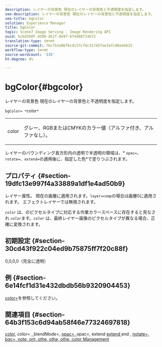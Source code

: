 ```yaml
---
description: レイヤーの背景色 現在のレイヤーの背景色と不透明度を指定します。
seo-description: レイヤーの背景色 現在のレイヤーの背景色と不透明度を指定します。
seo-title: bgColor
solution: Experience Manager
title: bgColor
topic: Scene7 Image Serving - Image Rendering API
uuid: bcbd368f-d200-4b1f-8e9f-bf4d88f14b72
translation-type: tm+mt
source-git-commit: 7bc7b3a86fbcdc57cfdc31745fae3afc06e44b15
workflow-type: tm+mt
source-wordcount: '135'
ht-degree: 4%

---
```



# bgColor{#bgcolor}

レイヤーの背景色 現在のレイヤーの背景色と不透明度を指定します。

`bgColor= *`color`*`

<table id="simpletable_2D23B1B282CD4216AB5BE7E7430D1B3F"> 
 <tr class="strow"> 
  <td class="stentry"> <p><span class="codeph"> <span class="varname"> color</span></span> </p> </td> 
  <td class="stentry"> <p>グレー、RGBまたはCMYKのカラー値（アルファ付き、アルファなし）。 </p></td> 
 </tr> 
</table>

レイヤーのバウンディング長方形内の透明で半透明の領域は、* `opac=`、`rotate=`、`extend=`の適用後に、指定した色*で塗りつぶされます。

## プロパティ {#section-19dfc13e997f4a33889a1df1e4ad50b9}

レイヤー属性。 現在の画層に適用されます。`layer=comp`の場合は画層0に適用されます。 エフェクトレイヤーでは無視されます。

*`color`* は、のピクセルタイプに対応する作業カラースペースに存在すると見なされ *`color`*&#x200B;ます。*`color`* は、最終レイヤー画像のピクセルタイプが異なる場合、正確に変換されます。

## 初期設定 {#section-30cd43f922c04ed9b75875ff7f20c88f}

0,0,0,0（完全に透明）

## 例 {#section-6e14fcf1d31e432dbdb56b9320904453}

[color=](../../../../../is-api/http-ref/image-serving-api-ref/c-http-protocol-reference/c-command-reference/r-color-commandref.md#reference-b044954ec6184253b8831579466b4423)を参照してください。

## 関連項目 {#section-64b3f153c6d94ab58f46e77324697818}

[color](../../../../../is-api/http-ref/image-serving-api-ref/c-http-protocol-reference/c-data-types/r-is-http-color.md#reference-0fdb264a3aed4bd78451bb55311f6e93), color= [, ](../../../../../is-api/http-ref/image-serving-api-ref/c-http-protocol-reference/c-command-reference/r-color-commandref.md#reference-b044954ec6184253b8831579466b4423)blendMode=,  [opac=, ](../../../../../is-api/http-ref/image-serving-api-ref/c-http-protocol-reference/c-command-reference/r-blendmode.md#reference-8be10dde1d584429966cb61ac8e7d172)opac=, extend  [extend ](../../../../../is-api/http-ref/image-serving-api-ref/c-http-protocol-reference/c-command-reference/r-opac.md#reference-d2269b51aca34599a08d0a46ee5c27e5)end ,  [](../../../../../is-api/http-ref/image-serving-api-ref/c-http-protocol-reference/c-command-reference/r-extend.md#reference-7e9156beb285459d830e2d56782a74ac) [](../../../../../is-api/http-ref/image-serving-api-ref/c-http-protocol-reference/c-command-reference/r-rotate.md#reference-12abb086635546ec9ec2e1a793dc1096) [](../../../../../is-api/http-ref/image-serving-api-ref/c-http-protocol-reference/c-command-reference/r-bgc.md#reference-53376175f617446fbe5c69120f834b88) [notate=, bgc=, note, ont, othe, othe, othe, color Management](../../../../../is-api/http-ref/image-serving-api-ref/c-http-protocol-reference/c-syntax-and-features/r-color-management.md#reference-c7e4a72d589145189f7e4bcb6b4544d7)

